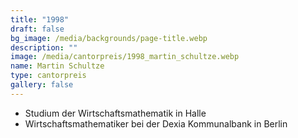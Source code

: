 ```yaml
---
title: "1998"
draft: false
bg_image: /media/backgrounds/page-title.webp
description: ""
image: /media/cantorpreis/1998_martin_schultze.webp
name: Martin Schultze
type: cantorpreis
gallery: false
---
```

- Studium der Wirtschaftsmathematik in Halle
- Wirtschaftsmathematiker bei der Dexia Kommunalbank in Berlin
